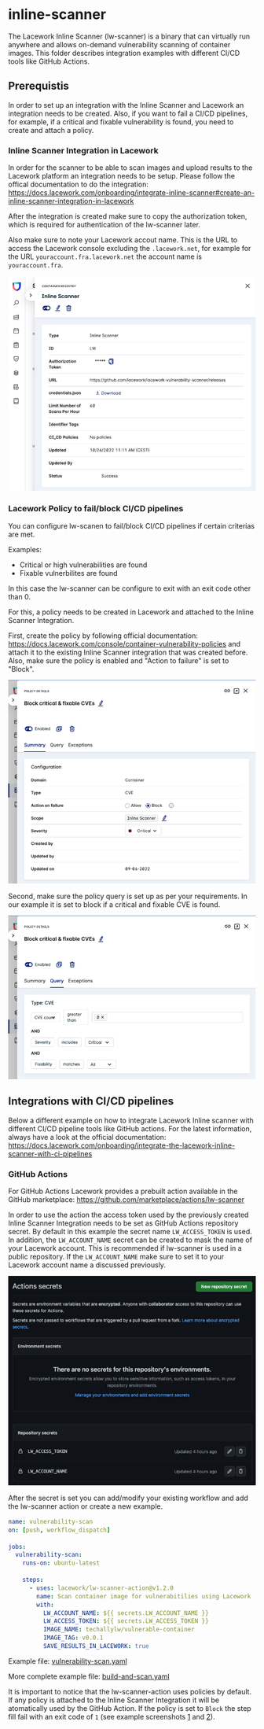 # inline-scanner

The Lacework Inline Scanner (lw-scanner) is a binary that can virtually run anywhere and allows on-demand vulnerability scanning of container images.
This folder describes integration examples with different CI/CD tools like GitHub Actions.

## Prerequistis

In order to set up an integration with the Inline Scanner and Lacework an integration needs to be created. Also, if you want to fail a CI/CD pipelines, for example, if a critical and fixable vulnerability is found, you need to create and attach a policy.

### Inline Scanner Integration in Lacework

In order for the scanner to be able to scan images and upload results to the Lacework platform an integration needs to be setup.
Please follow the offical documentation to do the integration: <https://docs.lacework.com/onboarding/integrate-inline-scanner#create-an-inline-scanner-integration-in-lacework>

After the integration is created make sure to copy the authorization token, which is required for authentication of the lw-scanner later.

Also make sure to note your Lacework accout name. This is the URL to access the Lacework console excluding the `.lacework.net`, for example for the URL `youraccount.fra.lacework.net` the account name is `youraccount.fra`.

![Inline Scanner Integration](inline-scanner-integration.png)

### Lacework Policy to fail/block CI/CD pipelines

You can configure lw-scanen to fail/block CI/CD pipelines if certain criterias are met.

Examples:

- Critical or high vulnerabilities are found
- Fixable vulnerbilites are found

In this case the lw-scanner can be configure to exit with an exit code other than 0.

For this, a policy needs to be created in Lacework and attached to the Inline Scanner Integration.

First, create the policy by following official documentation: <https://docs.lacework.com/console/container-vulnerability-policies> and attach it to the existing Inline Scanner integration that was created before. Also, make sure the policy is enabled and "Action to failure" is set to "Block".

![Policy Summary](policy-summary.png)

Second, make sure the policy query is set up as per your requirements. In our example it is set to block if a critical and fixable CVE is found.

![Policy Query](policy-query.png)

## Integrations with CI/CD pipelines

Below a different example on how to integrate Lacework Inline scanner with different CI/CD pipeline tools like GitHub actions.
For the latest information, always have a look at the official documentation: <https://docs.lacework.com/onboarding/integrate-the-lacework-inline-scanner-with-ci-pipelines>

### GitHub Actions

For GitHub Actions Lacework provides a prebuilt action available in the GitHub marketplace: <https://github.com/marketplace/actions/lw-scanner>

In order to use the action the access token used by the previously created Inline Scanner Integration needs to be set as GitHub Actions repository secret. By default in this example the secret name `LW_ACCESS_TOKEN` is used. In addition, the `LW_ACCOUNT_NAME` secret can be created to mask the name of your Lacework account. This is recommended if lw-scanner is used in a public repository. If the `LW_ACCOUNT_NAME` make sure to set it to your Lacework account name a discussed previously.

![GitHub Actions repository secret](gha-repository-secret.png)

After the secret is set you can add/modify your existing workflow and add the lw-scanner action or create a new example.

```yaml
name: vulnerability-scan
on: [push, workflow_dispatch]

jobs:
  vulnerability-scan:
    runs-on: ubuntu-latest

    steps:
      - uses: lacework/lw-scanner-action@v1.2.0
        name: Scan container image for vulnerabitilies using Lacework
        with:
          LW_ACCOUNT_NAME: ${{ secrets.LW_ACCOUNT_NAME }}
          LW_ACCESS_TOKEN: ${{ secrets.LW_ACCESS_TOKEN }}
          IMAGE_NAME: techallylw/vulnerable-container
          IMAGE_TAG: v0.0.1
          SAVE_RESULTS_IN_LACEWORK: true
```

Example file: [vulnerability-scan.yaml](vulnerability-scan.yaml)

More complete example file: [build-and-scan.yaml](build-and-scan.yaml)

It is important to notice that the lw-scanner-action uses policies by default. If any policy is attached to the Inline Scanner Integration it will be atomatically used by the GitHub Action. If the policy is set to `Block` the step fill fail with an exit code of `1` (see example screenshots [1](gha-scan-result-1.png) and [2](gha-scan-result-2.png)).
